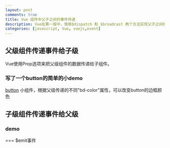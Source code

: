 ```yaml
---
layout: post
comments: true
title: Vue 组件中父子之间的事件传递
description: Vue在第一版中，使用$dispatch 和 $broadcast 两个方法实现父子之间的事件传递。在Vue第二版中，改变了这种策略
categories: [javascript, Vue, vuejs,event]
---
```


## 父级组件传递事件给子级

Vue使用Prop选项来把父级组件的数据传递给子组件。



    


### 写了一个button的简单的小demo

[button](http://codepen.io/woaixiangbao/pen/KWxgbW) 小组件，根据父级传递的不同"bd-color"属性，可以改变button的边框颜色

## 子级组件传递事件给父级

### demo

=== $emit事件